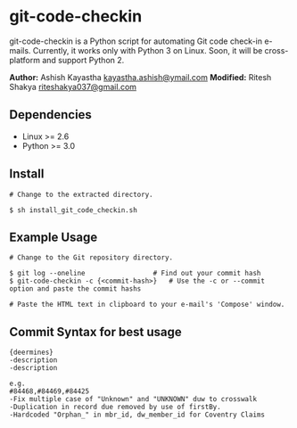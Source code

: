 git-code-checkin
================

git-code-checkin is a Python script for automating Git code check-in e-mails. Currently, it works only with Python 3 on Linux. Soon, it will be cross-platform and support Python 2.

**Author:** Ashish Kayastha <kayastha.ashish@ymail.com>
**Modified:** Ritesh Shakya <riteshakya037@gmail.com>

Dependencies
------------
* Linux >= 2.6
* Python >= 3.0

Install
-------
    # Change to the extracted directory.

    $ sh install_git_code_checkin.sh

Example Usage
-------------
    # Change to the Git repository directory.

    $ git log --oneline			        # Find out your commit hash
    $ git-code-checkin -c {<commit-hash>}	# Use the -c or --commit option and paste the commit hashs

    # Paste the HTML text in clipboard to your e-mail's 'Compose' window.
    
Commit Syntax for best usage
-------------
    {deermines}
    -description
    -description
    
    e.g.
    #84468,#84469,#84425
    -Fix multiple case of "Unknown" and "UNKNOWN" duw to crosswalk
    -Duplication in record due removed by use of firstBy.
    -Hardcoded "Orphan_" in mbr_id, dw_member_id for Coventry Claims
